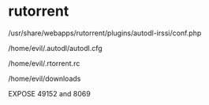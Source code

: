 # rutorrent
/usr/share/webapps/rutorrent/plugins/autodl-irssi/conf.php

/home/evil/.autodl/autodl.cfg

/home/evil/.rtorrent.rc

/home/evil/downloads

EXPOSE 49152 and 8069



